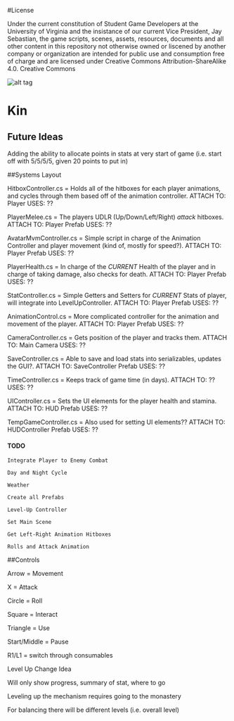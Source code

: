 #License

Under the current constitution of Student Game Developers at the University of Virginia and the insistance of our current Vice President, Jay Sebastian, the game scripts, scenes, assets, resources, documents and all other content in this repository not otherwise owned or liscened by another company or organization are intended for public use and consumption free of charge and are licensed under Creative Commons Attribution-ShareAlike 4.0. Creative Commons 

![alt tag](https://camo.githubusercontent.com/e170e276291254896665fa8f612b99fe5b7dd005/68747470733a2f2f692e6372656174697665636f6d6d6f6e732e6f72672f6c2f62792d73612f342e302f38387833312e706e67)


# Kin

## Future Ideas

Adding the ability to allocate points in stats at very start of game (i.e. start off with 5/5/5/5, given 20 points to put in)

##Systems Layout

HitboxController.cs = Holds all of the hitboxes for each player animations, and cycles through them based off of the animation controller.
ATTACH TO: Player
USES: ??

PlayerMelee.cs = The players UDLR (Up/Down/Left/Right) *attack* hitboxes.
ATTACH TO: Player Prefab
USES: ??

AvatarMvmController.cs = Simple script in charge of the Animation Controller and player movement (kind of, mostly for speed?).
ATTACH TO: Player Prefab
USES: ??

PlayerHealth.cs = In charge of the *CURRENT* Health of the player and in charge of taking damage, also checks for death.
ATTACH TO: Player Prefab
USES: ??

StatController.cs = Simple Getters and Setters for *CURRENT* Stats of player, will integrate into LevelUpController.
ATTACH TO: Player Prefab
USES: ??

AnimationControl.cs = More complicated controller for the animation and movement of the player.
ATTACH TO: Player Prefab
USES: ??

CameraController.cs = Gets position of the player and tracks them.
ATTACH TO: Main Camera
USES: ??

SaveController.cs = Able to save and load stats into serializables, updates the GUI?.
ATTACH TO: SaveController Prefab
USES: ??

TimeController.cs = Keeps track of game time (in days).
ATTACH TO: ??
USES: ??

UIController.cs = Sets the UI elements for the player health and stamina.
ATTACH TO: HUD Prefab
USES: ??

TempGameController.cs = Also used for setting UI elements?? 
ATTACH TO: HUDController Prefab
USES: ??
  
#### TODO

	Integrate Player to Enemy Combat
	
	Day and Night Cycle
	
	Weather
	
	Create all Prefabs
	
	Level-Up Controller
	
	Set Main Scene
	
	Get Left-Right Animation Hitboxes
	
	Rolls and Attack Animation
	
	
##Controls

Arrow = Movement

X = Attack

Circle = Roll

Square = Interact

Triangle = Use

Start/Middle = Pause

R1/L1 = switch through consumables


Level Up Change Idea

Will only show progress, summary of stat, where to go

Leveling up the mechanism requires going to the monastery

For balancing there will be different levels (i.e. overall level)
